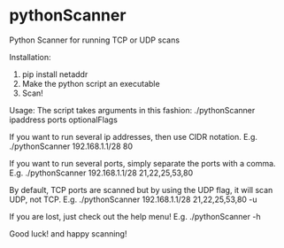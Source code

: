 # pythonScanner
Python Scanner for running TCP or UDP scans

Installation:

1. pip install netaddr
2. Make the python script an executable
3. Scan!

Usage:
The script takes arguments in this fashion:
./pythonScanner ipaddress ports optionalFlags

If you want to run several ip addresses, then use CIDR notation. E.g.
./pythonScanner 192.168.1.1/28 80

If you want to run several ports, simply separate the ports with a comma. E.g.
./pythonScanner 192.168.1.1/28 21,22,25,53,80

By default, TCP ports are scanned but by using the UDP flag, it will scan UDP, not TCP. E.g.
./pythonScanner 192.168.1.1/28 21,22,25,53,80 -u

If you are lost, just check out the help menu! E.g.
./pythonScanner -h

Good luck! and happy scanning!
